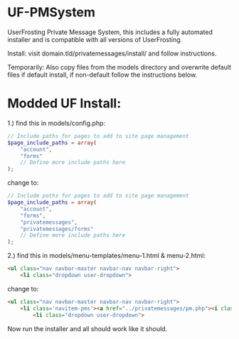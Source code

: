 UF-PMSystem
===========

UserFrosting Private Message System, this includes a fully automated installer and is compatible with all versions of UserFrosting.

Install: visit domain.tld/privatemessages/install/ and follow instructions.

Temporarily:
Also copy files from the models directory and overwrite default files if default install, if non-default follow the instructions below.

Modded UF Install:
==================

1.) find this in models/config.php:
```php
// Include paths for pages to add to site page management
$page_include_paths = array(
	"account",
	"forms"
	// Define more include paths here
);
```
change to:
```php
// Include paths for pages to add to site page management
$page_include_paths = array(
	"account",
	"forms",
	"privatemessages",
	"privatemessages/forms"
	// Define more include paths here
);
```

2.) find this in models/menu-templates/menu-1.html & menu-2.html:
```html
<ul class="nav navbar-master navbar-nav navbar-right">
	<li class="dropdown user-dropdown">
```	
change to:
```html
<ul class="nav navbar-master navbar-nav navbar-right">
	<li class='navitem-pms'><a href="../privatemessages/pm.php"><i class="fa fa-envelope"></i> Private Messages</a></li>
		<li class="dropdown user-dropdown">
```	
Now run the installer and all should work like it should.
